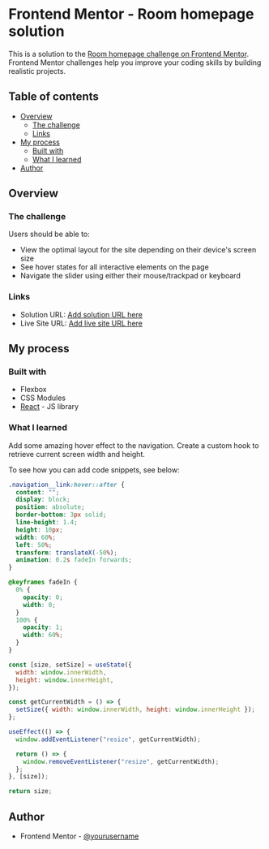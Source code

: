 # Frontend Mentor - Room homepage solution

This is a solution to the [Room homepage challenge on Frontend Mentor](https://www.frontendmentor.io/challenges/room-homepage-BtdBY_ENq). Frontend Mentor challenges help you improve your coding skills by building realistic projects. 

## Table of contents

- [Overview](#overview)
  - [The challenge](#the-challenge)
  - [Links](#links)
- [My process](#my-process)
  - [Built with](#built-with)
  - [What I learned](#what-i-learned)
- [Author](#author)

## Overview

### The challenge

Users should be able to:

- View the optimal layout for the site depending on their device's screen size
- See hover states for all interactive elements on the page
- Navigate the slider using either their mouse/trackpad or keyboard

### Links

- Solution URL: [Add solution URL here](https://your-solution-url.com)
- Live Site URL: [Add live site URL here](https://your-live-site-url.com)

## My process

### Built with

- Flexbox
- CSS Modules
- [React](https://reactjs.org/) - JS library

### What I learned

Add some amazing hover effect to the navigation. Create a custom hook to retrieve current screen width and height.

To see how you can add code snippets, see below:

```css
.navigation__link:hover::after {
  content: "";
  display: block;
  position: absolute;
  border-bottom: 3px solid;
  line-height: 1.4;
  height: 10px;
  width: 60%;
  left: 50%;
  transform: translateX(-50%);
  animation: 0.2s fadeIn forwards;
}

@keyframes fadeIn {
  0% {
    opacity: 0;
    width: 0;
  }
  100% {
    opacity: 1;
    width: 60%;
  }
}
```
```js
const [size, setSize] = useState({
  width: window.innerWidth,
  height: window.innerHeight,
});

const getCurrentWidth = () => {
  setSize({ width: window.innerWidth, height: window.innerHeight });
};

useEffect(() => {
  window.addEventListener("resize", getCurrentWidth);

  return () => {
    window.removeEventListener("resize", getCurrentWidth);
  };
}, [size]);

return size;
```
## Author

- Frontend Mentor - [@yourusername](https://www.frontendmentor.io/profile/harrytoh1114)
